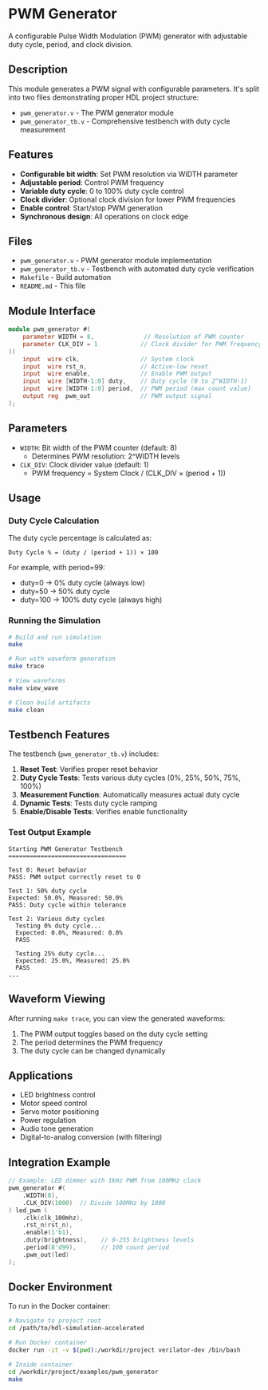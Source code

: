 # PWM Generator

A configurable Pulse Width Modulation (PWM) generator with adjustable duty cycle, period, and clock division.

## Description

This module generates a PWM signal with configurable parameters. It's split into two files demonstrating proper HDL project structure:
- `pwm_generator.v` - The PWM generator module
- `pwm_generator_tb.v` - Comprehensive testbench with duty cycle measurement

## Features

- **Configurable bit width**: Set PWM resolution via WIDTH parameter
- **Adjustable period**: Control PWM frequency
- **Variable duty cycle**: 0 to 100% duty cycle control
- **Clock divider**: Optional clock division for lower PWM frequencies
- **Enable control**: Start/stop PWM generation
- **Synchronous design**: All operations on clock edge

## Files

- `pwm_generator.v` - PWM generator module implementation
- `pwm_generator_tb.v` - Testbench with automated duty cycle verification
- `Makefile` - Build automation
- `README.md` - This file

## Module Interface

```verilog
module pwm_generator #(
    parameter WIDTH = 8,              // Resolution of PWM counter
    parameter CLK_DIV = 1            // Clock divider for PWM frequency
)(
    input  wire clk,                 // System clock
    input  wire rst_n,               // Active-low reset
    input  wire enable,              // Enable PWM output
    input  wire [WIDTH-1:0] duty,    // Duty cycle (0 to 2^WIDTH-1)
    input  wire [WIDTH-1:0] period,  // PWM period (max count value)
    output reg  pwm_out              // PWM output signal
);
```

## Parameters

- `WIDTH`: Bit width of the PWM counter (default: 8)
  - Determines PWM resolution: 2^WIDTH levels
- `CLK_DIV`: Clock divider value (default: 1)
  - PWM frequency = System Clock / (CLK_DIV × (period + 1))

## Usage

### Duty Cycle Calculation

The duty cycle percentage is calculated as:
```
Duty Cycle % = (duty / (period + 1)) × 100
```

For example, with period=99:
- duty=0 → 0% duty cycle (always low)
- duty=50 → 50% duty cycle
- duty=100 → 100% duty cycle (always high)

### Running the Simulation

```bash
# Build and run simulation
make

# Run with waveform generation
make trace

# View waveforms
make view_wave

# Clean build artifacts
make clean
```

## Testbench Features

The testbench (`pwm_generator_tb.v`) includes:

1. **Reset Test**: Verifies proper reset behavior
2. **Duty Cycle Tests**: Tests various duty cycles (0%, 25%, 50%, 75%, 100%)
3. **Measurement Function**: Automatically measures actual duty cycle
4. **Dynamic Tests**: Tests duty cycle ramping
5. **Enable/Disable Tests**: Verifies enable functionality

### Test Output Example

```
Starting PWM Generator Testbench
=================================

Test 0: Reset behavior
PASS: PWM output correctly reset to 0

Test 1: 50% duty cycle
Expected: 50.0%, Measured: 50.0%
PASS: Duty cycle within tolerance

Test 2: Various duty cycles
  Testing 0% duty cycle...
  Expected: 0.0%, Measured: 0.0%
  PASS

  Testing 25% duty cycle...
  Expected: 25.0%, Measured: 25.0%
  PASS
...
```

## Waveform Viewing

After running `make trace`, you can view the generated waveforms:

1. The PWM output toggles based on the duty cycle setting
2. The period determines the PWM frequency
3. The duty cycle can be changed dynamically

## Applications

- LED brightness control
- Motor speed control
- Servo motor positioning
- Power regulation
- Audio tone generation
- Digital-to-analog conversion (with filtering)

## Integration Example

```verilog
// Example: LED dimmer with 1kHz PWM from 100MHz clock
pwm_generator #(
    .WIDTH(8),
    .CLK_DIV(1000)  // Divide 100MHz by 1000
) led_pwm (
    .clk(clk_100mhz),
    .rst_n(rst_n),
    .enable(1'b1),
    .duty(brightness),    // 0-255 brightness levels
    .period(8'd99),       // 100 count period
    .pwm_out(led)
);
```

## Docker Environment

To run in the Docker container:

```bash
# Navigate to project root
cd /path/to/hdl-simulation-accelerated

# Run Docker container
docker run -it -v $(pwd):/workdir/project verilator-dev /bin/bash

# Inside container
cd /workdir/project/examples/pwm_generator
make
```

